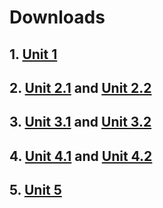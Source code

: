 # Downloads

## 1. <a href="./unit1.pdf" download>Unit 1</a>

## 2. <a href="./unit2.1.pdf" download>Unit 2.1</a> and <a href="./unit2.2.pdf" download>Unit 2.2</a>

## 3. <a href="./unit3.pdf" download>Unit 3.1</a> and <a href="./unit3.2.pdf" download>Unit 3.2</a>

## 4. <a href="./unit4.1.pdf" download>Unit 4.1</a> and <a href="./unit4.2.pdf" download>Unit 4.2</a>

## 5. <a href="./unit5.pdf" download>Unit 5</a>
